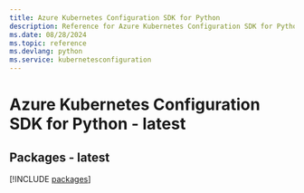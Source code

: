 ```yaml
---
title: Azure Kubernetes Configuration SDK for Python
description: Reference for Azure Kubernetes Configuration SDK for Python
ms.date: 08/28/2024
ms.topic: reference
ms.devlang: python
ms.service: kubernetesconfiguration
---
```

# Azure Kubernetes Configuration SDK for Python - latest
## Packages - latest
[!INCLUDE [packages](kubernetes-configuration-index.md)]